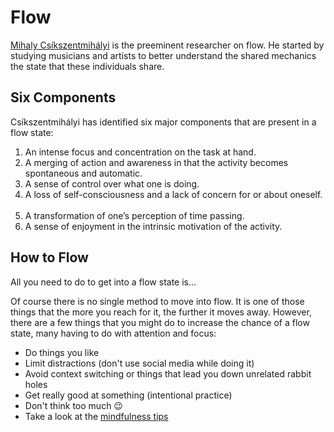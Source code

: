 # Flow

[Mihaly Csíkszentmihályi](https://en.wikipedia.org/wiki/Mihaly_Csikszentmihalyi) is the preeminent researcher on flow. He started by studying musicians and artists to better understand the shared mechanics  
the state that these individuals share.

## Six Components

Csíkszentmihályi has identified six major components that are present in a  
flow state:

1. An intense focus and concentration on the task at hand.  
2. A merging of action and awareness in that the activity becomes spontaneous and automatic.  
3. A sense of control over what one is doing.  
4. A loss of self-consciousness and a lack of concern for or about oneself.  
5. A transformation of one’s perception of time passing.  
6. A sense of enjoyment in the intrinsic motivation of the activity.

## How to Flow

All you need to do to get into a flow state is...

Of course there is no single method to move into flow. It is one of those things that the more you reach for it, the further it moves away. However, there are a few things that you might do to increase the chance of a flow state, many having to do with attention and focus:

* Do things you like
* Limit distractions (don't use social media while doing it)
* Avoid context switching or things that lead you down unrelated rabbit holes
* Get really good at something (intentional practice)
* Don't think too much 😉
* Take a look at the [mindfulness tips](mindfulness.md)
